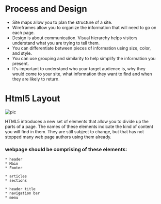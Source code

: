 # Process and Design

>
* Site maps allow you to plan the structure of a site.
* Wireframes allow you to organize the information that will need to go on each page.
* Design is about communication. Visual hierarchy helps visitors understand what you are trying to tell them.
* You can differentiate between pieces of information using size, color, and style. 
* You can use grouping and similarity to help simplify the information you present. 
* It's important to understand who your target audience is, why they would come to your site, what information they want to find and when they are likely to return.

# Html5 Layout  
![pic](https://static.makeuseof.com/wp-content/uploads/2017/10/html5-whats-new-994x400.jpg)  

>
HTML5 introduces a new set of elements that allow you to divide up the parts of a page. The names of these elements indicate the kind of content you will find in them. They are still subject to change, but that has not stopped many web page authors using them already.

### webpage should be comprising of these elements:

```
* header
* Main
* Footer
```

``` Main element contain
* articles
* sections
```

```headere contain
* header title
* navigation bar
* menu
```
